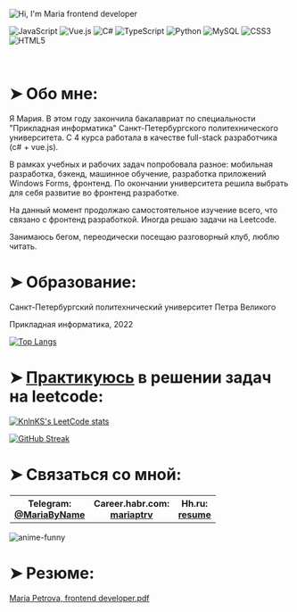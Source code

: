 <!--
**MariaPtrv/MariaPtrv** is a ✨ _special_ ✨ repository because its `README.md` (this file) appears on your GitHub profile.

Here are some ideas to get you started:

- 🔭 I’m currently working on ...
- 🌱 I’m currently learning ...
- 👯 I’m looking to collaborate on ...
- 🤔 I’m looking for help with ...
- 💬 Ask me about ...
- 📫 How to reach me: ...
- 😄 Pronouns: ...
- ⚡ Fun fact: ...
-->


<!--![Hi, I'm Maria frontend developer](https://user-images.githubusercontent.com/58878188/183631022-a0515d29-2aec-4b4a-b830-e6d2936572db.gif)-->



![Hi, I'm Maria frontend developer](https://user-images.githubusercontent.com/58878188/188247064-cdf32ce0-1c88-4069-93db-a7f2cc6777d9.gif)



![JavaScript](https://img.shields.io/badge/javascript-%23323330.svg?style=for-the-badge&logo=javascript&logoColor=%23F7DF1E)
![Vue.js](https://img.shields.io/badge/vuejs-%2335495e.svg?style=for-the-badge&logo=vuedotjs&logoColor=%234FC08D)
![C#](https://img.shields.io/badge/c%23-%23239120.svg?style=for-the-badge&logo=c-sharp&logoColor=white)
![TypeScript](https://img.shields.io/badge/typescript-%23007ACC.svg?style=for-the-badge&logo=typescript&logoColor=white)
![Python](https://img.shields.io/badge/python-3670A0?style=for-the-badge&logo=python&logoColor=ffdd54)
![MySQL](https://img.shields.io/badge/mysql-%2300f.svg?style=for-the-badge&logo=mysql&logoColor=white)
![CSS3](https://img.shields.io/badge/css3-%231572B6.svg?style=for-the-badge&logo=css3&logoColor=white)
![HTML5](https://img.shields.io/badge/html5-%23E34F26.svg?style=for-the-badge&logo=html5&logoColor=white)

<br>
<h1>➤ Обо мне: </h1>
<p>Я Мария. В этом году закончила бакалавриат по специальности "Прикладная информатика"  Санкт-Петербургского политехнического университета. С 4 курса работала в качестве full-stack разработчика (c# + vue.js). 

В рамках учебных и рабочих задач попробовала разное: мобильная разработка, бэкенд, машинное обучение, разработка приложений Windows Forms, фронтенд.
По окончании университета решила выбрать для себя развитие во фронтенд разработке.

На данный момент продолжаю самостоятельное изучение всего, что связано с фронтенд разработкой. Иногда решаю задачи на Leetcode.

Занимаюсь бегом, переодически посещаю разговорный клуб, люблю читать.</p>


<h1>➤ Образование: </h1>
<p>Санкт-Петербургский политехнический университет Петра Великого</p>
<p>Прикладная информатика, 2022 </p>


[![Top Langs](https://github-readme-stats.vercel.app/api/top-langs/?username=MariaPtrv&layout=compact&theme=github_dark&hide_border=true&show_icons=true&include_all_commits=true)](https://github.com/MariaPtrv)
<h1>➤ <a href='https://github.com/MariaPtrv/leetcode_Kotlin'>Практикуюсь</a> в решении задач на leetcode:</h1>

[![KnlnKS's LeetCode stats](https://leetcode-stats-six.vercel.app/api?username=MariaPtrv&theme=dark)](https://github.com/KnlnKS/leetcode-stats)


[![GitHub Streak](http://github-readme-streak-stats.herokuapp.com?user=MariaPtrv&theme=tokyonight&hide_border=true&date_format=j%20M%5B%20Y%5D)](https://git.io/streak-stats)

<p></p>
<h1>➤ Связаться со мной: </h1>
<table style="width: 100%; border: 1px solid transparent;">
<tr>
  <th>Telegram:<br> <a href='https://t.me/MariaByName'>@MariaByName</a></th>
  <th>Career.habr.com:<br> <a href='https://career.habr.com/mariaptrv'>mariaptrv</a></th>
  <th>Hh.ru:<br> <a href='https://spb.hh.ru/resume/fa8b39e2ff0b264b520039ed1f4c754f704941'>resume</a></th>
</tr>
</table>

![anime-funny](https://user-images.githubusercontent.com/58878188/175789265-3b1de2d1-0a95-4f3d-b906-58ff17353cd9.gif)
                    
                                                                                                                    
<h1>➤ Резюме: </h1> 

[Maria Petrova, frontend developer.pdf](https://github.com/MariaPtrv/MariaPtrv/files/9535221/Maria.Petrova.frontend.developer.pdf)

